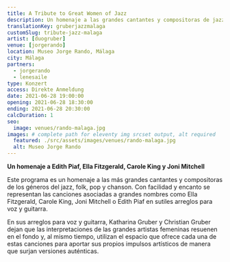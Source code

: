 ```yaml
---
title: A Tribute to Great Women of Jazz
description: Un homenaje a las grandes cantantes y compositoras de jazz, folk, pop y chanson. Concierto en Málaga
translationKey: gruberjazzmalaga
customSlug: tribute-jazz-malaga
artist: [duogruber]
venue: [jorgerando]
location: Museo Jorge Rando, Málaga
city: Málaga
partners:
  - jorgerando
  - lenesaile
type: Konzert
access: Direkte Anmeldung
date: 2021-06-28 19:00:00
opening: 2021-06-28 18:30:00
ending: 2021-06-28 20:30:00
calcDuration: 1
seo:
  image: venues/rando-malaga.jpg
images: # complete path for eleventy img srcset output, alt required
  featured: ./src/assets/images/venues/rando-malaga.jpg
  alt: Museo Jorge Rando
---
```


**Un homenaje a Edith Piaf, Ella Fitzgerald, Carole King y Joni Mitchell**

Este programa es un homenaje a las más grandes cantantes y compositoras de los géneros del jazz, folk, pop y chanson. Con facilidad y encanto se representan las canciones asociadas a grandes nombres como Ella Fitzgerald, Carole King, Joni Mitchell o Edith Piaf en sutiles arreglos para voz y guitarra.

En sus arreglos para voz y guitarra, Katharina Gruber y Christian Gruber dejan que las interpretaciones de las grandes artistas femeninas resuenen en el fondo y, al mismo tiempo, utilizan el espacio que ofrece cada una de estas canciones para aportar sus propios impulsos artísticos de manera que surjan versiones auténticas.
